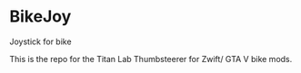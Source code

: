 # BikeJoy
Joystick for bike

This is the repo for the Titan Lab Thumbsteerer for Zwift/ GTA V bike mods.
